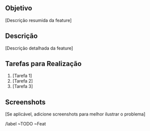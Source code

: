 ## Objetivo

[Descrição resumida da feature]

## Descrição

[Descrição detalhada da feature]

## Tarefas para Realização

1. [Tarefa 1]
2. [Tarefa 2]
3. [Tarefa 3]

## Screenshots

[Se aplicável, adicione screenshots para melhor ilustrar o problema]

/label ~TODO ~Feat
